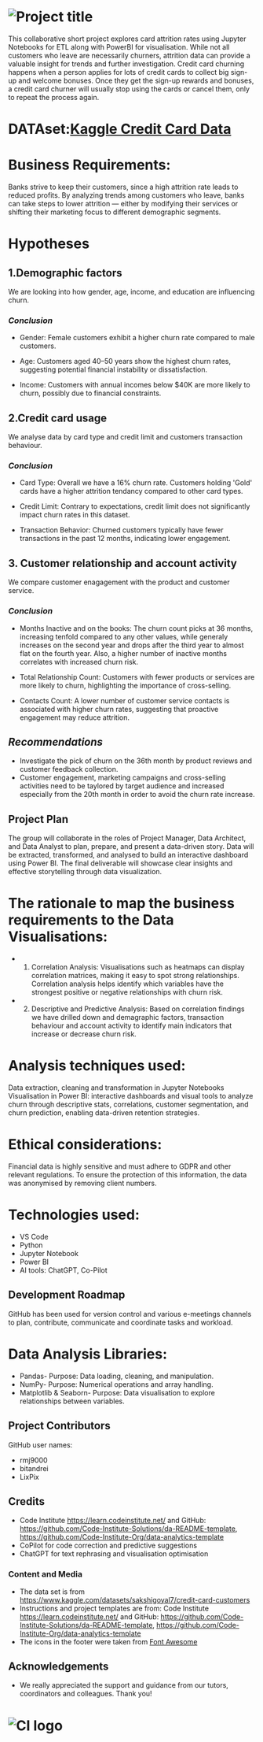 # ![Project title](/data/inputs/images/CreditCardChurnAnalysis-title-small.png)

This collaborative short project explores card attrition rates using Jupyter Notebooks for ETL along with PowerBI for visualisation. While not all customers who leave are necessarily churners, attrition data can provide a valuable insight for trends and further investigation. Credit card churning happens when a person applies for lots of credit cards to collect big sign-up and welcome bonuses. Once they get the sign-up rewards and bonuses, a credit card churner will usually stop using the cards or cancel them, only to repeat the process again.


# DATAset:[Kaggle Credit Card Data](https://www.kaggle.com/datasets/sakshigoyal7/credit-card-customers)

# Business Requirements:
Banks strive to keep their customers, since a high attrition rate leads to reduced profits. By analyzing trends among customers who leave, banks can take steps to lower attrition — either by modifying their services or shifting their marketing focus to different demographic segments.

# Hypotheses
## 1.Demographic factors
We are looking into how gender, age, income, and education are influencing churn.
### *Conclusion*
* Gender: Female customers exhibit a higher churn rate compared to male customers.

* Age: Customers aged 40–50 years show the highest churn rates, suggesting potential financial instability or dissatisfaction.

* Income: Customers with annual incomes below $40K are more likely to churn, possibly due to financial constraints.

## 2.Credit card usage
We analyse data by card type and credit limit and customers transaction behaviour.
### *Conclusion*
* Card Type: Overall we have a 16% churn rate. Customers holding 'Gold' cards have a higher attrition tendancy compared to other card types.

* Credit Limit: Contrary to expectations, credit limit does not significantly impact churn rates in this dataset.

* Transaction Behavior: Churned customers typically have fewer transactions in the past 12 months, indicating lower engagement.
## 3. Customer relationship and account activity
We compare customer enagagement with the product and customer service.
### *Conclusion*
* Months Inactive and on the books: The churn count picks at 36 months, increasing tenfold compared to any other values, while generaly increases on the second year and drops after the third year to almost flat on the fourth year. Also, a higher number of inactive months correlates with increased churn risk.

* Total Relationship Count: Customers with fewer products or services are more likely to churn, highlighting the importance of cross-selling.

* Contacts Count: A lower number of customer service contacts is associated with higher churn rates, suggesting that proactive engagement may reduce attrition.

## *Recommendations*
* Investigate the pick of churn on the 36th month by product reviews and customer feedback collection.
* Customer engagement, marketing campaigns and cross-selling activities need to be taylored by target audience and increased especially from the 20th month in order to avoid the churn rate increase.

## Project Plan
The group will collaborate in the roles of Project Manager, Data Architect, and Data Analyst to plan, prepare, and present a data-driven story. Data will be extracted, transformed, and analysed to build an interactive dashboard using Power BI. The final deliverable will showcase clear insights and effective storytelling through data visualization.

# The rationale to map the business requirements to the Data Visualisations:
* 1. Correlation Analysis: Visualisations such as heatmaps can display correlation matrices, making it easy to spot strong relationships. Correlation analysis helps identify which variables have the strongest positive or negative relationships with churn risk.
* 2. Descriptive and Predictive Analysis: Based on correlation findings we have drilled down and demagraphic factors, transaction behaviour and account activity to identify main indicators that increase or decrease churn risk.

# Analysis techniques used:
Data extraction, cleaning and transformation in Jupyter Notebooks
Visualisation in Power BI: interactive dashboards and visual tools to analyze churn through descriptive stats, correlations, customer segmentation, and churn prediction, enabling data-driven retention strategies.

# Ethical considerations:
Financial data is highly sensitive and must adhere to GDPR and other relevant regulations. To ensure the protection of this information, the data was anonymised by removing client numbers.

# Technologies used:
* VS Code
* Python
* Jupyter Notebook
* Power BI
* AI tools: ChatGPT, Co-Pilot

## Development Roadmap
GitHub has been used for version control and various e-meetings channels to plan, contribute, communicate and coordinate tasks and workload.

# Data Analysis Libraries:
* Pandas- Purpose: Data loading, cleaning, and manipulation.
* NumPy- Purpose: Numerical operations and array handling.
* Matplotlib & Seaborn- Purpose: Data visualisation to explore relationships between variables.

## Project Contributors
GitHub user names:
* rmj9000
* bitandrei
* LixPix

## Credits 
* Code Institute https://learn.codeinstitute.net/ and GitHub: https://github.com/Code-Institute-Solutions/da-README-template, https://github.com/Code-Institute-Org/data-analytics-template
* CoPilot for code correction and predictive suggestions
* ChatGPT for text rephrasing and visualisation optimisation

### Content and Media

* The data set is from https://www.kaggle.com/datasets/sakshigoyal7/credit-card-customers 
* Instructions and project templates are from: Code Institute https://learn.codeinstitute.net/ and GitHub: https://github.com/Code-Institute-Solutions/da-README-template, https://github.com/Code-Institute-Org/data-analytics-template
* The icons in the footer were taken from [Font Awesome](https://fontawesome.com/)


## Acknowledgements
* We really appreciated the support and guidance from our tutors, coordinators and colleagues. Thank you!

# ![CI logo](https://codeinstitute.s3.amazonaws.com/fullstack/ci_logo_small.png)
